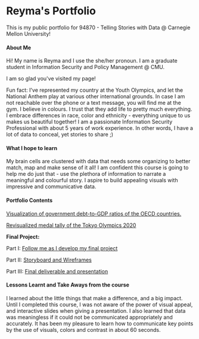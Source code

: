 # Reyma's Portfolio 
This is my public portfolio for 94870 - Telling Stories with Data @ Carnegie Mellon University!

#### __About Me__

Hi! My name is Reyma and I use the she/her pronoun. I am a graduate student in Information Security and Policy Management @ CMU. 

I am so glad you've visited my page!

Fun fact: I've represented my country at the Youth Olympics, and let the National Anthem play at various other international grounds. In case I am not reachable over the phone or a text message, you will find me at the gym. 
I believe in colours. I trust that they add life to pretty much everything. I embrace differences in race, color and ethnicity - everything unique to us makes us beautiful together!
I am a passionate Information Security Professional with about 5 years of work experience. In other words, I have a lot of data to conceal, yet stories to share ;)

#### __What I hope to learn__

My brain cells are clustered with data that needs some organizing to better match, map and make sense of it all! I am confident this course is going to help me do just that - use the plethora of information to narrate a meaningful and colourful story.
I aspire to build appealing visuals with impressive and communicative data.


#### __Portfolio Contents__

[Visualization of government debt-to-GDP ratios of the OECD countries.](/dataviz2.md)

[Revisualized medal tally of the Tokyo Olympics 2020](/dataviz3.md)

**Final Project:**

Part I: [Follow me as I develop my final project](/Project_part1.md)

Part II: [Storyboard and Wireframes](/Project_Part2.md)

Part III: [Final deliverable and presentation](/Project_Part3.md)

#### __Lessons Learnt and Take Aways from the course__

I learned about the little things that make a difference, and a big impact. Until I completed this course, I was not aware of the power of visual appeal, and interactive slides when giving a presentation. I also learned that data was meaningless if it could not be communicated appropriately and accurately. It has been my pleasure to learn how to communicate key points by the use of visuals, colors and contrast in about 60 seconds. 
